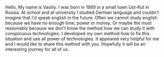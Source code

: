 Hello, My name is Vasiliy. 
I was born in 1989 in a small town Ust-Kut in Russia.
At school and at university I studied German language and couldn't imagine that I'd speak english in the future.
Often we cannot study english because we have no enough time, power or money. 
Or maybe the most reasonably because we don't know the method how we can study it with conspicuous technologies.
I developed my own method how to fix this situation and use all power of technologies.
It appeared very helpful for me and I would like to share this method with you. 
Hopefully it will be an interesting journey for all of us.